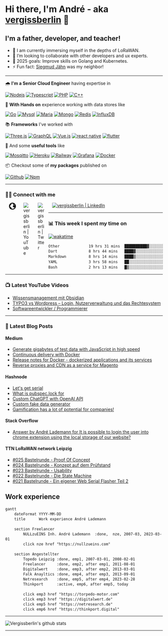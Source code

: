 # Hi there, I'm André - aka [vergissberlin][website] 👋

## I'm a father, developer, and teacher!

- 🌱 I am currently immersing myself in the depths of LoRaWAN.
- 👯 I’m looking to collaborate with other developers and ux experts.
- 🥅 2025 goals: Improve skills on Golang and Kubernetes.
- ⚡ Fun fact: [Siegmud Jähn](https://de.wikipedia.org/wiki/Sigmund_J%C3%A4hn) was my neighbor!

---

🌧️ **I'm a Senior Cloud Engineer** having expertise in

[![Nodejs](https://img.shields.io/badge/node_js-339933?style=for-the-badge&logo=node.js&logoColor=white)](#)
[![Typescript](https://img.shields.io/badge/typescript-007ACC?style=for-the-badge&logo=typescript&logoColor=white)](#)
[![PHP](https://img.shields.io/badge/php-777BB4?style=for-the-badge&logo=php&logoColor=white)](#)
[![C++](https://img.shields.io/badge/c++-00599C?style=for-the-badge&logo=cplusplus&logoColor=white)](#)

📀 **With Hands on** experience working with data stores like

[![Go](https://img.shields.io/badge/go-5dc9e2?style=for-the-badge&logo=go&logoColor=white)](#)
[![Mysql](https://img.shields.io/badge/mysql-4479A1?style=for-the-badge&logo=mysql&logoColor=white)](#)
[![Maria](https://img.shields.io/badge/maria-003545?style=for-the-badge&logo=mariadb&logoColor=white)](#)
[![Mongo](https://img.shields.io/badge/mongo-47A248?style=for-the-badge&logo=mongodb&logoColor=white)](#)
[![Redis](https://img.shields.io/badge/redis-DC382D?style=for-the-badge&logo=redis&logoColor=white)](#)
[![InfluxDB](https://img.shields.io/badge/InfluxDB-22ADF6?style=for-the-badge&logo=influxdb&logoColor=white)](#)

📚 **Frameworks** I've worked with

[![Three.js](https://img.shields.io/badge/Three.js-000000?style=for-the-badge&logo=threedotjs&logoColor=white)](#)
[![GraphQL](https://img.shields.io/badge/graphql-E10098?style=for-the-badge&logo=graphql&logoColor=white)](#)
[![Vue.js](https://img.shields.io/badge/Vue.js-4FC08D?style=for-the-badge&logo=vuedotjs&logoColor=white)](#)
[![react native](https://img.shields.io/badge/React%20Native-61DAFB?style=for-the-badge&logo=react&logoColor=black)](#)
[![flutter](https://img.shields.io/badge/Flutter-0553B1?style=for-the-badge&logo=flutter&logoColor=white)](#)

<!--
[![SQLite](https://img.shields.io/badge/sqlite-003B57?style=for-the-badge&logo=sqlite&logoColor=white)](#) 
-->

🔭 And some **useful tools** like

[![Mosqitto](https://img.shields.io/badge/Mosquitto-3C5280?style=for-the-badge&logo=eclipsemosquitto&logoColor=white)](#)
[![Heroku](https://img.shields.io/badge/heroku-430098?style=for-the-badge&logo=heroku&logoColor=white)](#)
[![Railway](https://img.shields.io/badge/Railway-0B0D0E?style=for-the-badge&logo=railway&logoColor=white)](#)
[![Grafana](https://img.shields.io/badge/grafana-F46800?style=for-the-badge&logo=grafana&logoColor=white)](#)
[![Docker](https://img.shields.io/badge/docker-2496ED?style=for-the-badge&logo=docker&logoColor=white)](#) 

<!--
-->


📦 Checkout some of **my packages** published on

[![Github](https://img.shields.io/badge/gh_packages-181717?style=for-the-badge&logo=github&logoColor=white)](https://github.com/vergissberlin?tab=packages)
[![Npm](https://img.shields.io/badge/npm-CB3837?style=for-the-badge&logo=npm&logoColor=white)](https://www.npmjs.com/~vergissberlin)

<!--
![vergissberlins's Code::Stats stats](https://codestats-readme.vercel.app/api?username=vergissberlin&show_icons=true&theme=nightowl)
-->

---

### 💁‍♂️ Connect with me

[<img align="left" hspace="12" alt="vergissberlin.cocdm" width="22px" src="https://raw.githubusercontent.com/iconic/open-iconic/master/svg/globe.svg" />][website]
[<img align="left" hspace="12" alt="vergissberlin | YouTube" width="22px" src="https://cdn.jsdelivr.net/npm/simple-icons@v3/icons/youtube.svg" />][youtube]
[<img align="left" hspace="12" alt="vergissberlin | Twitter" width="22px" src="https://cdn.jsdelivr.net/npm/simple-icons@v3/icons/twitter.svg" />][twitter]
[<img hspace="12" alt="vergissberlin | LinkedIn" width="22px" src="https://cdn.jsdelivr.net/npm/simple-icons@v3/icons/linkedin.svg" />][linkedin]

---

### 📊 This week I spent my time on

[![wakatime](https://wakatime.com/badge/user/e47700b1-b714-4086-acd9-7979081706dc.svg)](https://wakatime.com/@e47700b1-b714-4086-acd9-7979081706dc)

<!--START_SECTION:waka-->

```txt
Other             19 hrs 31 mins  ██████████▓░░░░░░░░░░░░░░   42.05 %
Dart              8 hrs 44 mins   ████▓░░░░░░░░░░░░░░░░░░░░   18.81 %
Markdown          8 hrs 14 mins   ████▒░░░░░░░░░░░░░░░░░░░░   17.74 %
YAML              3 hrs 58 mins   ██░░░░░░░░░░░░░░░░░░░░░░░   08.56 %
Bash              2 hrs 13 mins   █▒░░░░░░░░░░░░░░░░░░░░░░░   04.79 %
```

<!--END_SECTION:waka-->

<!-- START_SECTION:codestats -->
<!-- END_SECTION:codestats -->

<!--
### Skill overview

[![History](https://codestats-readme.vercel.app/api/history/?username=vergissberlin&layout=horizontal)](https://codestats.net/users/vergissberlin)

[![Top Langs](https://codestats-readme.vercel.app/api/top-langs/?username=vergissberlin)](https://codestats.net/users/vergissberlin)

[More details](https://codestats.net/users/vergissberlin)
-->

---

### 📺 Latest YouTube Videos
<!-- YOUTUBE:START -->
- [Wissensmanagement mit Obsidian](https://www.youtube.com/watch?v=NCIzKtO5chA)
- [TYPO3 vs Wordpress – Login, Nutzerverwaltung und das Rechtesystem](https://www.youtube.com/watch?v=dHiqvumfEzc)
- [Softwareentwickler / Programmierer](https://www.youtube.com/watch?v=cSDDq-QNq0I)
<!-- YOUTUBE:END -->

---

### 📕 Latest Blog Posts

#### Medium

<!-- MEDIUM:START -->
- [Generate gigabytes of test data with JavaScript in high speed](https://medium.com/netresearch/generate-gigabytes-of-test-data-with-javascript-in-high-speed-98b990967824?source=rss-25031e672016------2)
- [Continuous delivery with Docker](https://medium.com/@andre.lademann/continuous-delivery-with-docker-91e3ed8188ad?source=rss-25031e672016------2)
- [Release notes for Docker - dockerized applications and its services](https://medium.com/blugento/release-notes-for-docker-dockerized-applications-and-its-services-4c92b254ab2?source=rss-25031e672016------2)
- [Reverse proxies and CDN as a service for Magento](https://medium.com/blugento/reverse-proxies-and-cdn-as-a-service-for-magento-4b0ad0d77b1?source=rss-25031e672016------2)
<!-- MEDIUM:END -->

#### Hashnode

<!-- HASHNODE:START -->
- [Let&#39;s get serial](https://blog.andrelademann.de/lets-get-serial)
- [What is pubspec.lock for](https://blog.andrelademann.de/what-is-pubspeclock-for)
- [Custom ChatGPT with OpenAI API](https://blog.andrelademann.de/custom-chatgpt-with-openai-api)
- [Custom fake data generator](https://blog.andrelademann.de/custom-fake-data-generator)
- [Gamification has a lot of potential for companies!](https://blog.andrelademann.de/gamification-has-a-lot-of-potential-for-companies)
<!-- HASHNODE:END -->

#### Stack Overflow

<!-- STACKOVERFLOW:START -->
- [Answer by André Lademann for It is possible to login the user into chrome extension using the local storage of our website?](https://stackoverflow.com/questions/68436609/it-is-possible-to-login-the-user-into-chrome-extension-using-the-local-storage-o/68436704#68436704)
<!-- STACKOVERFLOW:END -->

#### TTN LoRaWAN network Leipzig

<!-- TTN:START -->
- [#025 Bastelrunde - Proof Of Concept](https://www.thethingsnetwork.org/community/leipzig/post/025-bastelrunde-proof-of-concept)
- [#024 Bastelrunde - Konzept auf dem Prüfstand](https://www.thethingsnetwork.org/community/leipzig/post/024-bastelrunde-konzept-auf-dem-pr%C3%BCfstand)
- [#023 Bastelrunde - Usability](https://www.thethingsnetwork.org/community/leipzig/post/023-bastelrunde-usability)
- [#022 Bastelrunde - Die State Machine](https://www.thethingsnetwork.org/community/leipzig/post/022-bastelrunde-die-state-machine)
- [#021 Bastelrunde - Ein eigener Web Serial Flasher Teil 2](https://www.thethingsnetwork.org/community/leipzig/post/021-bastelrunde-ein-eigener-web-serial-flasher-teil-2)
<!-- TTN:END -->
<!--
http://createfeed.fivefilters.org/extract.php?url=https%3A%2F%2Fwww.thethingsnetwork.org%2Fcommunity%2Fleipzig%2Fposts&in_id_or_class=widget-card-story&max=5&order=document&guid=0
-->

## Work experience

```mermaid
gantt
	dateFormat YYYY-MM-DD
	title      Work experience André Lademann

	section Freelancer 
		NULLzuEINS Inh. André Lademann  :done,  nze, 2007-03, 2023-03-01
		click nze href "https://nullzueins.com"
	
	section Angestellter
		Topedo Leipzig :done, emp1, 2007-03-01, 2008-02-01
		Freelancer     :done, emp2, after emp1, 2011-08-01
		Digitalwert    :done, emp3, after emp2, 2013-03-01
		Falk Anayltics :done, emp4, after emp3, 2013-09-01
		Netresearch    :done, emp5, after emp4, 2023-02-28
		Thinkport      :active, emp6, after emp5, today
	
		click emp3 href "https://torpedo-motor.com"
		click emp3 href "https://digitalwert.de"
		click emp5 href "https://netresearch.de"
		click emp6 href "https://thinkport.digital"
```

---

![Vergissberlin's github stats](https://github-readme-stats.vercel.app/api?username=vergissberlin&show_icons=true&hide_border=true)

[website]: https://andrelademann.de
[blog]: https://blog.andrelademann.de
[twitter]: https://x.com/vergissberlin
[youtube]: https://youtube.com/vergissberlin
[linkedin]: https://linkedin.com/in/andre-lademann/

---

<!--
[![CodeStats – README](https://github.com/vergissberlin/vergissberlin/workflows/CodeStats%20%E2%80%93%20README/badge.svg)](https://codestats.net/users/vergissberlin)
-->
